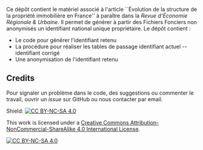 Ce dépôt contient le matériel associé à l'article ``Évolution de la structure de la propriété immobilière en France'' à paraître dans la *Revue d'Économie Régionale & Urbaine*. Il permet de générer à partir des Fichiers Fonciers non anonymisés un identifiant national unique propriétaire. Le dépôt contient :

- Le code pour générer l'identifiant retenu
- La procédure pour réaliser les tables de passage identifiant actuel -- identifiant corrigé
- Une anonymisation de l'identifiant retenu

## Credits

Pour signaler un problème dans le code, des suggestions ou commenter le travail, ouvrir un *issue* sur GitHub ou nous contacter par email.

Shield: [![CC BY-NC-SA 4.0][cc-by-nc-sa-shield]][cc-by-nc-sa]

This work is licensed under a
[Creative Commons Attribution-NonCommercial-ShareAlike 4.0 International License][cc-by-nc-sa].

[![CC BY-NC-SA 4.0][cc-by-nc-sa-image]][cc-by-nc-sa]

[cc-by-nc-sa]: http://creativecommons.org/licenses/by-nc-sa/4.0/
[cc-by-nc-sa-image]: https://licensebuttons.net/l/by-nc-sa/4.0/88x31.png
[cc-by-nc-sa-shield]: https://img.shields.io/badge/License-CC%20BY--NC--SA%204.0-lightgrey.svg